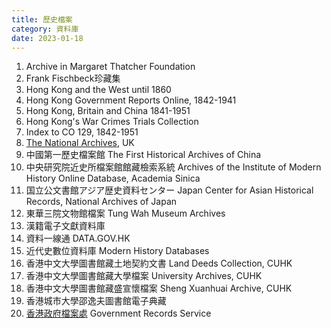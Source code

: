 ```yaml
---
title: 歷史檔案
category: 資料庫
date: 2023-01-18
---
```

1.	Archive in Margaret Thatcher Foundation
2.	Frank Fischbeck珍藏集
3.	Hong Kong and the West until 1860
4.	Hong Kong Government Reports Online, 1842-1941
5.	Hong Kong, Britain and China 1841-1951
6.	Hong Kong's War Crimes Trials Collection
7.	Index to CO 129, 1842-1951
8.	[The National Archives](https://www.nationalarchives.gov.uk), UK
9.	中國第一歷史檔案館 The First Historical Archives of China
10.	中央研究院近史所檔案館館藏檢索系統 Archives of the Institute of Modern History Online Database, Academia Sinica
11.	国立公文書館アジア歴史資料センター Japan Center for Asian Historical Records, National Archives of Japan
12.	東華三院文物館檔案 Tung Wah Museum Archives
13.	漢籍電子文獻資料庫
14.	資料一線通 DATA.GOV.HK
15.	近代史數位資料庫 Modern History Databases
16.	香港中文大學圖書館藏土地契約文書 Land Deeds Collection, CUHK
17.	香港中文大學圖書館藏大學檔案 University Archives, CUHK
18.	香港中文大學圖書館藏盛宣懷檔案 Sheng Xuanhuai Archive, CUHK
19.	香港城市大學邵逸夫圖書館電子典藏
20.	[香港政府檔案處](https://www.grs.gov.hk/tc/index.html) Government Records Service
